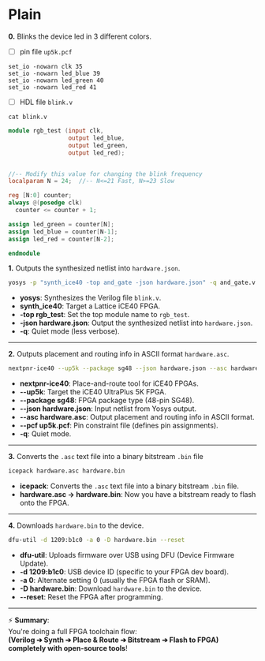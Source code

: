 # Plain 

**0.**  Blinks the device led in 3 different colors.

- [ ] pin file `up5k.pcf`

```pcf
set_io -nowarn clk 35
set_io -nowarn led_blue 39
set_io -nowarn led_green 40
set_io -nowarn led_red 41
```

- [ ] HDL file `blink.v`

```
cat blink.v
```
>
```verilog
module rgb_test (input clk,
                 output led_blue,
                 output led_green,
                 output led_red);


//-- Modify this value for changing the blink frequency
localparam N = 24;  //-- N<=21 Fast, N>=23 Slow

reg [N:0] counter;
always @(posedge clk)
  counter <= counter + 1;

assign led_green = counter[N];
assign led_blue = counter[N-1];
assign led_red = counter[N-2];

endmodule
```


**1.**  Outputs the synthesized netlist into `hardware.json`.
```bash
yosys -p "synth_ice40 -top and_gate -json hardware.json" -q and_gate.v
```
- **yosys**: Synthesizes the Verilog file `blink.v`.
- **synth_ice40**: Target a Lattice iCE40 FPGA.
- **-top rgb_test**: Set the top module name to `rgb_test`.
- **-json hardware.json**: Output the synthesized netlist into `hardware.json`.
- **-q**: Quiet mode (less verbose).

---

**2.**  Outputs placement and routing info in ASCII format `hardware.asc`.
```bash
nextpnr-ice40 --up5k --package sg48 --json hardware.json --asc hardware.asc --pcf up5k.pcf -q
```
- **nextpnr-ice40**: Place-and-route tool for iCE40 FPGAs.
- **--up5k**: Target the iCE40 UltraPlus 5K FPGA.
- **--package sg48**: FPGA package type (48-pin SG48).
- **--json hardware.json**: Input netlist from Yosys output.
- **--asc hardware.asc**: Output placement and routing info in ASCII format.
- **--pcf up5k.pcf**: Pin constraint file (defines pin assignments).
- **-q**: Quiet mode.

---

**3.**  Converts the `.asc` text file into a binary bitstream `.bin` file
```bash
icepack hardware.asc hardware.bin
```
- **icepack**: Converts the `.asc` text file into a binary bitstream `.bin` file.
- **hardware.asc -> hardware.bin**: Now you have a bitstream ready to flash onto the FPGA.

---

**4.**  Downloads `hardware.bin` to the device.
```bash
dfu-util -d 1209:b1c0 -a 0 -D hardware.bin --reset
```
- **dfu-util**: Uploads firmware over USB using DFU (Device Firmware Update).
- **-d 1209:b1c0**: USB device ID (specific to your FPGA dev board).
- **-a 0**: Alternate setting 0 (usually the FPGA flash or SRAM).
- **-D hardware.bin**: Download `hardware.bin` to the device.
- **--reset**: Reset the FPGA after programming.

---

⚡ **Summary**:  
You're doing a full FPGA toolchain flow:  
**(Verilog ➔ Synth ➔ Place & Route ➔ Bitstream ➔ Flash to FPGA)**  
**completely with open-source tools**!

